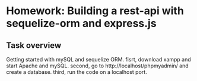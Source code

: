 # Homework: Building a rest-api with sequelize-orm and express.js

## Task overview

Getting started with mySQL and sequelize ORM.
fisrt, download xampp and start Apache and mySQL. 
second, go to http://localhost/phpmyadmin/ and create a database.
third, run the code on a localhost port.

